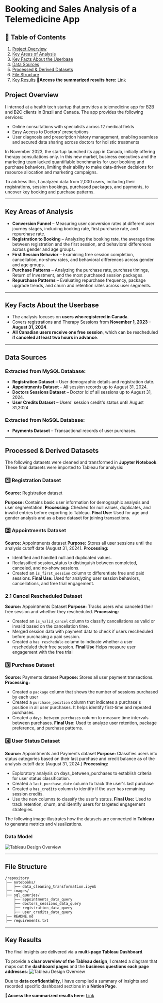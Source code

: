 # Booking and Sales Analysis of a Telemedicine App 

## 📌 Table of Contents

1. [Project Overview](#project-overview)  
2. [Key Areas of Analysis](#key-areas-of-analysis)  
3. [Key Facts About the Userbase](#key-facts-about-the-userbase)  
4. [Data Sources](#data-sources)  
5. [Processed & Derived Datasets](#processed--derived-datasets)  
6. [File Structure](#file-structure)  
7. [Key Results](#key-results)
   🔗**Access the summarized results here:** [Link](https://cooing-parsley-1bb.notion.site/Tableau-Dashboard-Key-Results-191ecbc620b480378371f0f9fcd0f766?pvs=4)  


## Project Overview
I interned at a health tech startup that provides a telemedicine app for B2B and B2C clients in Brazil and Canada. The app provides the following services:

- Online consultations with specialists across 12 medical fields
- Easy Access to Doctors' prescriptions
- User diagnosis and prescription history management, enabling seamless and secured data sharing across doctors for holistic treatments

In November 2023, the startup launched its app in Canada, initially offering therapy consultations only. In this new market, business executives and the marketing team lacked quantifiable benchmarks for user booking and purchase behaviors, limiting their ability to make data-driven decisions for resource allocation and marketing campaigns.

To address this, I analyzed data from 2,000 users, including their registrations, session bookings, purchased packages, and payments, to uncover key booking and purchase patterns.

---

## Key Areas of Analysis

- **Conversion Funnel** – Measuring user conversion rates at different user journey stages, including booking rate, first purchase rate, and repurchase rate.  
- **Registration to Booking** – Analyzing the booking rate, the average time between registration and the first session, and behavioral differences across gender and age groups.  
- **First Session Behavior** – Examining free session completion, cancellation, no-show rates, and behavioral differences across gender and age groups.
- **Purchase Patterns** – Analyzing the purchase rate, purchase timings, Return of Investment, and the most purchased session packages. 
- **Repurchase Patterns** – Evaluating repurchase frequency, package upgrade trends, and churn and retention rates across user segments.  

---

## Key Facts About the Userbase

- The analysis focuses on **users who registered in Canada**.  
- Covers registrations and Therapy Sessions from **November 1, 2023 – August 31, 2024**.  
- **All Canadian users receive one free session**, which can be rescheduled **if canceled at least two hours in advance**.  

---

## Data Sources

### Extracted from MySQL Database:
- **Registration Dataset** – User demographic details and registration date.  
- **Appointments Dataset** – All session records up to August 31, 2024.  
- **Doctors Sessions Dataset** – Doctor Id of all sessions up to August 31, 2024.
- **User Credits Dataset** – Users' session credit's status until August 31,2024

### Extracted from NoSQL Database:
- **Payments Dataset** – Transactional records of user purchases.  

---

## Processed & Derived Datasets

The following datasets were cleaned and transformed in **Jupyter Notebook**. These final datasets were imported to Tableau for analysis:

### 1️⃣ Registration Dataset

**Source:** Registration dataset

**Purpose:** Contains basic user information for demographic analysis and user segmentation.
**Processing:** Checked for null values, duplicates, and invalid entries before exporting to Tableau.
**Final Use:** Used for age and gender analysis and as a base dataset for joining transactions.

### 2️⃣ Appointments Dataset

**Source:** Appointments dataset
**Purpose:** Stores all user sessions until the analysis cutoff date (August 31, 2024).
**Processing:**
   - Identified and handled null and duplicated values.
   - Reclassified session_status to distinguish between completed, canceled, and no-show sessions.
   - Created an `is_first_session` column to differentiate free and paid sessions.
**Final Use:** Used for analyzing user session behaviors, cancellations, and free trial engagement.

### 2.1 Cancel Rescheduled Dataset 

**Source:**  Appointments Dataset
**Purpose:** Tracks users who canceled their free session and whether they rescheduled.
**Processing:**
   - Created an `is_valid_cancel` column to classify cancellations as valid or invalid based on the cancellation time.
   - Merged session data with payment data to check if users rescheduled before purchasing a paid session.
   - Created a `has_reschedule` column to indicate whether a user rescheduled their free session.
**Final Use**  Helps measure user engagement with the free trial

### 3️⃣ Purchase Dataset 
**Source:** Payments dataset
**Purpose:**  Stores all user payment transactions.
**Processing:** 
- Created a `package` column that shows the number of sessions purchased by each user
- Created a `purchase_position` column that indicates a purchase's position in all user purchases. It helps identify first-time and repeated purchases.
- Created a `days_between_purchases` column to measure time intervals between purchases.
**Final Use:** Used to analyze user retention, package preference, and purchase patterns.

### 4️⃣ User Status Dataset

**Source:** Appointments and Payments dataset
**Purpose:** Classifies users into status categories based on their last purchase and credit balance as of the analysis cutoff date (August 31, 2024.)
**Processing:**
- Exploratory analysis on days_between_purchases to establish criteria for user status classification.
- Created a `last_purchase_date` column to  track the user's last purchase
- Created a `has_credits` column to identify if the user has remaining session credits.
- Use the new columns to classify the  user's status.
**Final Use:** Used to track retention, churn, and identify users for targeted engagement strategies.


The following image illustrates how the datasets are connected in **Tableau** to generate metrics and visualizations.  

### Data Model 
![Tableau Design Overview](images\data-model.png)


---

## File Structure
```
/repository
│── notebooks/
│   ├── data_cleaning_transformation.ipynb 
│── images/
│── sql_queries/
    ├── appointments_data_query
    ├── doctors_sessions_data_query
    ├── registration_data_query
    ├── user_credits_data_query
│── README.md
│── requirements.txt   
```

---

## Key Results

The final insights are delivered via a **multi-page Tableau Dashboard**. 

To provide a **clear overview of the Tableau design**, I created a diagram that maps out the **dashboard pages** and the **business questions each page addresses**:
![Tableau Design Overview](images/miro-board.jpeg)


Due to **data confidentiality**, I have compiled a summary of insights and recorded specific dashboard sections in a **Notion Page**.  

🔗**Access the summarized results here:** [Link](https://cooing-parsley-1bb.notion.site/Tableau-Dashboard-Key-Results-191ecbc620b480378371f0f9fcd0f766?pvs=4)  

